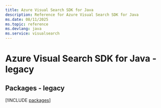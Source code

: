 ```yaml
---
title: Azure Visual Search SDK for Java
description: Reference for Azure Visual Search SDK for Java
ms.date: 08/11/2025
ms.topic: reference
ms.devlang: java
ms.service: visualsearch
---
```

# Azure Visual Search SDK for Java - legacy
## Packages - legacy
[!INCLUDE [packages](visual-search-index.md)]